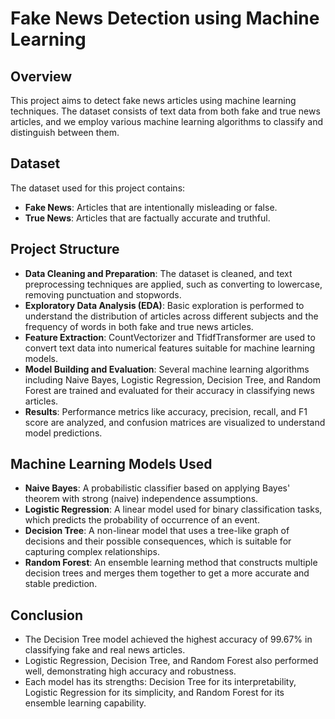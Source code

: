 # Fake News Detection using Machine Learning

## Overview
This project aims to detect fake news articles using machine learning techniques. The dataset consists of text data from both fake and true news articles, and we employ various machine learning algorithms to classify and distinguish between them.

## Dataset
The dataset used for this project contains:
- **Fake News**: Articles that are intentionally misleading or false.
- **True News**: Articles that are factually accurate and truthful.

## Project Structure
- **Data Cleaning and Preparation**: The dataset is cleaned, and text preprocessing techniques are applied, such as converting to lowercase, removing punctuation and stopwords.
- **Exploratory Data Analysis (EDA)**: Basic exploration is performed to understand the distribution of articles across different subjects and the frequency of words in both fake and true news articles.
- **Feature Extraction**: CountVectorizer and TfidfTransformer are used to convert text data into numerical features suitable for machine learning models.
- **Model Building and Evaluation**: Several machine learning algorithms including Naive Bayes, Logistic Regression, Decision Tree, and Random Forest are trained and evaluated for their accuracy in classifying news articles.
- **Results**: Performance metrics like accuracy, precision, recall, and F1 score are analyzed, and confusion matrices are visualized to understand model predictions.

## Machine Learning Models Used
- **Naive Bayes**: A probabilistic classifier based on applying Bayes' theorem with strong (naive) independence assumptions.
- **Logistic Regression**: A linear model used for binary classification tasks, which predicts the probability of occurrence of an event.
- **Decision Tree**: A non-linear model that uses a tree-like graph of decisions and their possible consequences, which is suitable for capturing complex relationships.
- **Random Forest**: An ensemble learning method that constructs multiple decision trees and merges them together to get a more accurate and stable prediction.

## Conclusion
- The Decision Tree model achieved the highest accuracy of 99.67% in classifying fake and real news articles.
- Logistic Regression, Decision Tree, and Random Forest also performed well, demonstrating high accuracy and robustness.
- Each model has its strengths: Decision Tree for its interpretability, Logistic Regression for its simplicity, and Random Forest for its ensemble learning capability.

